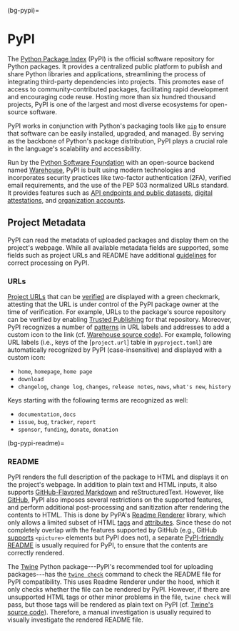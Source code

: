 (bg-pypi)=
# PyPI

The [Python Package Index](https://pypi.org/) (PyPI)
is the official software repository for Python packages.
It provides a centralized public platform
to publish and share Python libraries and applications,
streamlining the process of integrating third-party dependencies into projects.
This promotes ease of access to community-contributed packages,
facilitating rapid development and encouraging code reuse.
Hosting more than six hundred thousand projects,
PyPI is one of the largest and most diverse ecosystems for open-source software.

PyPI works in conjunction with Python's packaging tools like [`pip`](#bg-pip)
to ensure that software can be easily installed, upgraded, and managed.
By serving as the backbone of Python's package distribution,
PyPI plays a crucial role in the language's scalability and accessibility.

Run by the [Python Software Foundation](#bg-psf)
with an open-source backend named [Warehouse](https://github.com/pypi/warehouse),
PyPI is built using modern technologies and incorporates security practices
like two-factor authentication (2FA), verified email requirements,
and the use of the PEP 503 normalized URLs standard.
It provides features such as [API endpoints and public datasets](https://docs.pypi.org/api/),
[digital attestations](https://docs.pypi.org/attestations/),
and [organization accounts](https://docs.pypi.org/organization-accounts/).


## Project Metadata

PyPI can read the metadata of uploaded packages
and display them on the project's webpage.
While all available metadata fields are supported,
some fields such as project URLs and README
have additional [guidelines](https://docs.pypi.org/project_metadata/)
for correct processing on PyPI.

### URLs

[Project URLs](https://packaging.python.org/en/latest/specifications/well-known-project-urls/)
that can be [verified](https://docs.pypi.org/project_metadata/#project-urls) are
displayed with a green checkmark,
attesting that the URL is under control of the PyPI package owner at the time of verification.
For example, URLs to the package's source repository can be verified
by enabling [Trusted Publishing](#bg-pypi-trusted-pub)
for that repository.
Moreover, PyPI recognizes a number of [patterns](https://docs.pypi.org/project_metadata/#icons)
in URL labels and addresses to add a custom icon to the link
(cf. [Warehouse source code](https://github.com/pypi/warehouse/blob/cd4cd6505989cf6139078d0d958b4ded2b95fa3c/warehouse/templates/packaging/detail.html#L16-L66)).
For example, following URL labels (i.e., keys of the [`project.url`] table in `pyproject.toml`)
are automatically recognized by PyPI (case-insensitive) and displayed with a custom icon:

- `home`, `homepage`, `home page`
- `download`
- `changelog`, `change log`, `changes`, `release notes`, `news`, `what's new`, `history`

Keys starting with the following terms are recognized as well:

- `documentation`, `docs`
- `issue`, `bug`, `tracker`, `report`
- `sponsor`, `funding`, `donate`, `donation`


(bg-pypi-readme)=
### README

PyPI renders the full description of the package to HTML
and displays it on the project's webpage.
In addition to plain text and HTML inputs,
it also supports [GitHub-Flavored Markdown](#bg-ghfm)
and reStructuredText.
However, like [GitHub](#bg-gh-writing), PyPI also imposes several restrictions on the supported features,
and perform additional post-processing and sanitization after rendering the contents to HTML.
This is done by PyPA's [Readme Renderer](https://github.com/pypa/readme_renderer) library,
which only allows a limited subset of HTML
[tags](https://github.com/pypa/readme_renderer/blob/04d5cfe76850192364eff344be7fe27730af8484/readme_renderer/clean.py#L20-L31)
and [attributes](https://github.com/pypa/readme_renderer/blob/04d5cfe76850192364eff344be7fe27730af8484/readme_renderer/clean.py#L33-L65).
Since these do not completely overlap with the features supported by GitHub
(e.g., GitHub [supports](https://docs.github.com/en/get-started/writing-on-github/getting-started-with-writing-and-formatting-on-github/quickstart-for-writing-on-github#adding-an-image-to-suit-your-visitors) `<picture>` elements but PyPI does not),
a separate [PyPI-friendly README](https://packaging.python.org/en/latest/guides/making-a-pypi-friendly-readme/)
is usually required for PyPI,
to ensure that the contents are correctly rendered.

The [Twine](https://twine.readthedocs.io/) Python package---PyPI's
recommended tool for uploading packages---has the
[`twine check`](https://twine.readthedocs.io/en/stable/#twine-check)
command to check the README file for PyPI compatibility.
This uses Readme Renderer under the hood,
which it only checks whether the file can be rendered by PyPI.
However, if there are unsupported HTML tags or other minor problems in the file,
`twine check` will pass, but those tags will be rendered as plain text on PyPI
(cf. [Twine's source code](https://github.com/pypa/twine/blob/main/twine/commands/check.py)).
Therefore, a manual investigation is usually required
to visually investigate the rendered README file.
